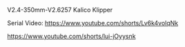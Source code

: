 V2.4-350mm-V2.6257 Kalico Klipper

Serial Video:
https://www.youtube.com/shorts/Lv6k4volqNk

https://www.youtube.com/shorts/lui-jOyysnk
